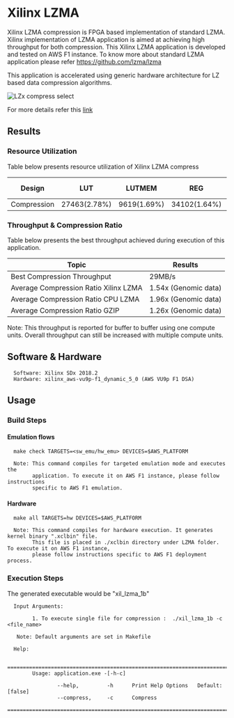 # Xilinx LZMA 

Xilinx LZMA compression is FPGA based implementation of standard LZMA. 
Xilinx implementation of LZMA application is aimed at achieving high throughput for both compression.
This Xilinx LZMA application is developed and tested on AWS F1 instance. To know
more about standard LZMA application please refer https://github.com/lzma/lzma

This application is accelerated using generic hardware architecture for LZ based data compression algorithms.

![LZx compress select](../img/lzx_comp.png) <br />

For more details refer this [link](https://gitenterprise.xilinx.com/heeran/xil_lzma/blob/master/README.md)


## Results

### Resource Utilization <br />

Table below presents resource utilization of Xilinx LZMA compress


| Design | LUT | LUTMEM | REG | BRAM | URAM| DSP | Fmax (MHz) |
| --------------- | --- | ------ | --- | ---- | --- | -----| -----|
| Compression     | 27463(2.78%) | 9619(1.69%)|34102(1.64%)|38(2.00%) | 0(0%)|3(0.04%)|250|


### Throughput & Compression Ratio

Table below presents the best throughput achieved during execution of this application.

| Topic| Results| 
|-------|--------|
|Best Compression Throughput|29MB/s|
|Average Compression Ratio Xilinx LZMA| 1.54x (Genomic data)|
|Average Compression Ratio CPU LZMA| 1.96x (Genomic data)|
|Average Compression Ratio GZIP| 1.26x (Genomic data)|

Note: This throughput is reported for buffer to buffer using one compute units. Overall throughput can still be increased with multiple compute units. 


## Software & Hardware

```
  Software: Xilinx SDx 2018.2
  Hardware: xilinx_aws-vu9p-f1_dynamic_5_0 (AWS VU9p F1 DSA)
```
 
## Usage


### Build Steps

#### Emulation flows
```
  make check TARGETS=<sw_emu/hw_emu> DEVICES=$AWS_PLATFORM
  
  Note: This command compiles for targeted emulation mode and executes the
        application. To execute it on AWS F1 instance, please follow instructions
        specific to AWS F1 emulation.
```
#### Hardware

```
  make all TARGETS=hw DEVICES=$AWS_PLATFORM

  Note: This command compiles for hardware execution. It generates kernel binary ".xclbin" file. 
        This file is placed in ./xclbin directory under LZMA folder. To execute it on AWS F1 instance, 
        please follow instructions specific to AWS F1 deployment process.

```

### Execution Steps

The generated executable would be
"xil_lzma_1b"

```
  Input Arguments: 
    
        1. To execute single file for compression :  ./xil_lzma_1b -c <file_name>
        
   Note: Default arguments are set in Makefile

  Help:

        ===============================================================================================
        Usage: application.exe -[-h-c]

                --help,         -h      Print Help Options   Default: [false]
                --compress,     -c      Compress
        ===============================================================================================

```


